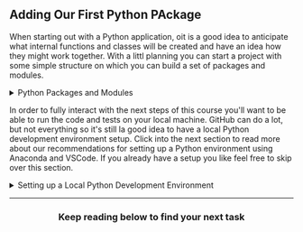 ## Adding Our First Python PAckage
When starting out with a Python application, oit is a good idea to anticipate what internal functions and classes will be created and have an idea how they might work together.  With a littl planning you can start a project with some simple structure on which you can build a set of packages and modules.

<details><summary>Python Packages and Modules</summary>
<hr>
### Python Packages and Modules
Content
<hr>
</details>

In order to fully interact with the next steps of this course you'll want to be able to run the code and tests on your local machine.  GitHub can do a lot, but not everything so it's still la good idea to have a local Python development environment setup.  Click into the next section to read more about our recommendations for setting up a Python environment using Anaconda and VSCode.  If you already have a setup you like feel free to skip over this section.

<details><summary>Setting up a Local Python Development Environment</summary>
<hr>
### Setting up a Local Python Development Environment

Intro discuss virtual environments

#### Anaconda

##### Mac + Linux?

##### Windows WSL

#### VSCode

##### Mac

##### Windows WSL

<hr>
</details>

<hr>
<h3 align="center">Keep reading below to find your next task</h3>
